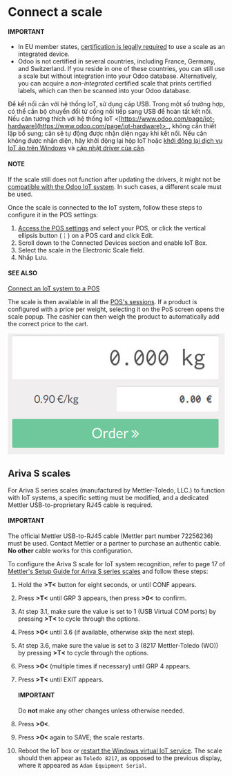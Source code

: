 # Connect a scale

#### IMPORTANT
- In EU member states, [certification is legally required](https://eur-lex.europa.eu/legal-content/EN/TXT/?uri=uriserv%3AOJ.L_.2014.096.01.0107.01.ENG)
  to use a scale as an integrated device.
- Odoo is not certified in several countries, including France, Germany, and Switzerland. If you
  reside in one of these countries, you can still use a scale but without integration into your
  Odoo database. Alternatively, you can acquire a *non-integrated* certified scale that prints
  certified labels, which can then be scanned into your Odoo database.

Để kết nối cân với hệ thống IoT, sử dụng cáp USB. Trong một số trường hợp, có thể cần bộ chuyển đổi từ cổng nối tiếp sang USB để hoàn tất kết nối. Nếu cân tương thích với hệ thống IoT <[https://www.odoo.com/page/iot-hardware](https://www.odoo.com/page/iot-hardware)>_, không cần thiết lập bổ sung; cân sẽ tự động được nhận diện ngay khi kết nối. Nếu cân không được nhận diện, hãy khởi động lại hộp IoT hoặc [khởi động lại dịch vụ IoT ảo trên Windows](../windows_iot.md#iot-windows-iot-restart) và [cập nhật driver của cân](../iot_advanced/updating_iot.md#iot-updating-iot-handlers).

#### NOTE
If the scale still does not function after updating the drivers, it might not be [compatible with
the Odoo IoT system](https://www.odoo.com/page/iot-hardware). In such cases, a different scale
must be used.

Once the scale is connected to the IoT system, follow these steps to configure it in the POS
settings:

1. [Access the POS settings](../../../sales/point_of_sale/configuration/#configuration-settings) and select your POS, or click the
   vertical ellipsis button (⋮) on a POS card and click Edit.
2. Scroll down to the Connected Devices section and enable IoT Box.
3. Select the scale in the Electronic Scale field.
4. Nhấp Lưu.

#### SEE ALSO
[Connect an IoT system to a POS](../../../sales/point_of_sale/configuration/pos_iot.md)

The scale is then available in all the [POS's sessions](../../../sales/point_of_sale/).
If a product is configured with a price per weight, selecting it on the PoS screen opens
the scale popup. The cashier can then weigh the product to automatically add the correct price to
the cart.

![Electronic Scale dashboard view when no items are being weighed.](../../../../.gitbook/assets/scale-view.png)

## Ariva S scales

For Ariva S series scales (manufactured by Mettler-Toledo, LLC.) to function with IoT systems, a
specific setting must be modified, and a dedicated Mettler USB-to-proprietary RJ45 cable is required.

#### IMPORTANT
The official Mettler USB-to-RJ45 cable (Mettler part number 72256236) must be used. Contact
Mettler or a partner to purchase an authentic cable. **No other** cable works for this
configuration.

To configure the Ariva S scale for IoT system recognition, refer to page 17 of [Mettler's Setup
Guide for Ariva S series scales](https://www.mt.com/dam/RET_DOCS/Ariv.pdf) and follow these steps:

1. Hold the **>T<** button for eight seconds, or until CONF appears.
2. Press **>T<** until GRP 3 appears, then press **>0<** to confirm.
3. At step 3.1, make sure the value is set to 1 (USB Virtual COM ports) by
   pressing **>T<** to cycle through the options.
4. Press **>0<** until 3.6 (if available, otherwise skip the next step).
5. At step 3.6, make sure the value is set to 3 (8217 Mettler-Toledo (WO))
   by pressing **>T<** to cycle through the options.
6. Press **>0<** (multiple times if necessary) until GRP 4 appears.
7. Press **>T<** until EXIT appears.

   #### IMPORTANT
   Do **not** make any other changes unless otherwise needed.
8. Press **>0<**.
9. Press **>0<** again to SAVE; the scale restarts.
10. Reboot the IoT box or [restart the Windows virtual IoT service](../windows_iot.md#iot-windows-iot-restart).
    The scale should then appear as `Toledo 8217`, as opposed to the previous display, where it
    appeared as `Adam Equipment Serial`.
